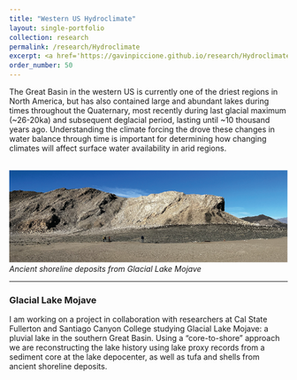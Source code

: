 ```yaml
---
title: "Western US Hydroclimate"
layout: single-portfolio
collection: research
permalink: /research/Hydroclimate
excerpt: <a href='https://gavinpiccione.github.io/research/Hydroclimate'><br/><img src='/images/WesternUSHydroclimatee.png'>
order_number: 50
---
```


The Great Basin in the western US is currently one of the driest regions in North America, but has also contained large and abundant lakes during times throughout the Quaternary, most recently during last glacial maximum (~26-20ka) and subsequent deglacial period, lasting until ~10 thousand years ago. Understanding the climate forcing the drove these changes in water balance through time is important for determining how changing climates will affect surface water availability in arid regions.

<br/><img src='/images/GLMShorelines.png'>
*Ancient shoreline deposits from Glacial Lake Mojave*

---
### Glacial Lake Mojave
I am working on a project in collaboration with researchers at Cal State Fullerton and Santiago Canyon College studying Glacial Lake Mojave: a pluvial lake in the southern Great Basin. Using a “core-to-shore” approach we are reconstructing the lake history using lake proxy records from a sediment core at the lake depocenter, as well as tufa and shells from ancient shoreline deposits. 
